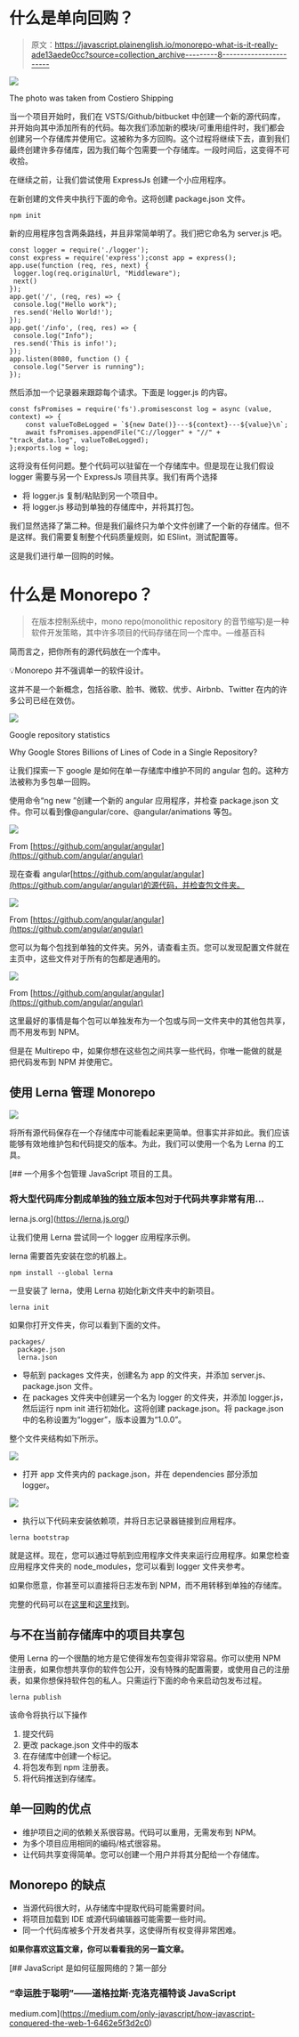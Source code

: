 # 什么是单向回购？

> 原文：<https://javascript.plainenglish.io/monorepo-what-is-it-really-ade13aede0cc?source=collection_archive---------8----------------------->

![](img/f714193399b6ba0889eb72a619abfeff.png)

The photo was taken from Costiero Shipping

当一个项目开始时，我们在 VSTS/Github/bitbucket 中创建一个新的源代码库，并开始向其中添加所有的代码。每次我们添加新的模块/可重用组件时，我们都会创建另一个存储库并使用它。这被称为多方回购。这个过程将继续下去，直到我们最终创建许多存储库，因为我们每个包需要一个存储库。一段时间后，这变得不可收拾。

在继续之前，让我们尝试使用 ExpressJs 创建一个小应用程序。

在新创建的文件夹中执行下面的命令。这将创建 package.json 文件。

```
npm init
```

新的应用程序包含两条路线，并且非常简单明了。我们把它命名为 server.js 吧。

```
const logger = require('./logger');
const express = require('express');const app = express();
app.use(function (req, res, next) {
 logger.log(req.originalUrl, "Middleware");
 next()
});
app.get('/', (req, res) => {
 console.log("Hello work");
 res.send('Hello World!');
});
app.get('/info', (req, res) => {
 console.log("Info");
 res.send('This is info!');
});
app.listen(8080, function () {
 console.log("Server is running");
});
```

然后添加一个记录器来跟踪每个请求。下面是 logger.js 的内容。

```
const fsPromises = require('fs').promisesconst log = async (value, context) => {
    const valueToBeLogged = `${new Date()}---${context}---${value}\n`;
    await fsPromises.appendFile("C://logger" + "//" + "track_data.log", valueToBeLogged);
};exports.log = log;
```

这将没有任何问题。整个代码可以驻留在一个存储库中。但是现在让我们假设 logger 需要与另一个 ExpressJs 项目共享。我们有两个选择

*   将 logger.js 复制/粘贴到另一个项目中。
*   将 logger.js 移动到单独的存储库中，并将其打包。

我们显然选择了第二种。但是我们最终只为单个文件创建了一个新的存储库。但不是这样。我们需要复制整个代码质量规则，如 ESlint，测试配置等。

这是我们进行单一回购的时候。

# 什么是 Monorepo？

> 在版本控制系统中，mono repo(monolithic repository 的音节缩写)是一种软件开发策略，其中许多项目的代码存储在同一个库中。—维基百科

简而言之，把你所有的源代码放在一个库中。

💡Monorepo 并不强调单一的软件设计。

这并不是一个新概念，包括谷歌、脸书、微软、优步、Airbnb、Twitter 在内的许多公司已经在效仿。

![](img/8f267040e1cdd416e82f8ec86d6e646c.png)

Google repository statistics

Why Google Stores Billions of Lines of Code in a Single Repository?

让我们探索一下 google 是如何在单一存储库中维护不同的 angular 包的。这种方法被称为多包单一回购。

使用命令“ng new <app>”创建一个新的 angular 应用程序，并检查 package.json 文件。你可以看到像@angular/core、@angular/animations 等包。</app>

![](img/c3e7b699508984d4da222e954d46de75.png)

From [https://github.com/angular/angular](https://github.com/angular/angular)

现在查看 angular[https://github.com/angular/angular](https://github.com/angular/angular)的源代码，并检查包文件夹。

![](img/161d5aecaba02342648c1d5db324846b.png)

From [https://github.com/angular/angular](https://github.com/angular/angular)

您可以为每个包找到单独的文件夹。另外，请查看主页。您可以发现配置文件就在主页中，这些文件对于所有的包都是通用的。

![](img/007108e3f531691bb0d1a1190df93942.png)

From [https://github.com/angular/angular](https://github.com/angular/angular)

这里最好的事情是每个包可以单独发布为一个包或与同一文件夹中的其他包共享，而不用发布到 NPM。

但是在 Multirepo 中，如果你想在这些包之间共享一些代码，你唯一能做的就是把代码发布到 NPM 并使用它。

## 使用 Lerna 管理 Monorepo

![](img/09329a4766d83b0aa9eee037a9e73257.png)

将所有源代码保存在一个存储库中可能看起来更简单。但事实并非如此。我们应该能够有效地维护包和代码提交的版本。为此，我们可以使用一个名为 Lerna 的工具。

 [## 一个用多个包管理 JavaScript 项目的工具。

### 将大型代码库分割成单独的独立版本包对于代码共享非常有用…

lerna.js.org](https://lerna.js.org/) 

让我们使用 Lerna 尝试同一个 logger 应用程序示例。

lerna 需要首先安装在您的机器上。

```
npm install --global lerna
```

一旦安装了 lerna，使用 Lerna 初始化新文件夹中的新项目。

```
lerna init
```

如果你打开文件夹，你可以看到下面的文件。

```
packages/
  package.json
  lerna.json
```

*   导航到 packages 文件夹，创建名为 app 的文件夹，并添加 server.js、package.json 文件。
*   在 packages 文件夹中创建另一个名为 logger 的文件夹，并添加 logger.js，然后运行 npm init 进行初始化。这将创建 package.json。将 package.json 中的名称设置为“logger”，版本设置为“1.0.0”。

整个文件夹结构如下所示。

![](img/135b2cab0a83c6288a992f6d6545999f.png)

*   打开 app 文件夹内的 package.json，并在 dependencies 部分添加 logger。

![](img/36460e0e6829d1467372ec0e29c4004a.png)

*   执行以下代码来安装依赖项，并将日志记录器链接到应用程序。

```
lerna bootstrap
```

就是这样。现在，您可以通过导航到应用程序文件夹来运行应用程序。如果您检查应用程序文件夹的 node_modules，您可以看到 logger 文件夹参考。

如果你愿意，你甚至可以直接将日志发布到 NPM，而不用转移到单独的存储库。

完整的代码可以在[这里](https://github.com/thangaraja/monorepo)和[这里](https://github.com/thangaraja/multirepo)找到。

## 与不在当前存储库中的项目共享包

使用 Lerna 的一个很酷的地方是它使得发布包变得非常容易。你可以使用 NPM 注册表，如果你想共享你的软件包公开，没有特殊的配置需要，或使用自己的注册表，如果你想保持软件包的私人。只需运行下面的命令来启动包发布过程。

```
lerna publish
```

该命令将执行以下操作

1.  提交代码
2.  更改 package.json 文件中的版本
3.  在存储库中创建一个标记。
4.  将包发布到 npm 注册表。
5.  将代码推送到存储库。

## 单一回购的优点

*   维护项目之间的依赖关系很容易。代码可以重用，无需发布到 NPM。
*   为多个项目应用相同的编码/格式很容易。
*   让代码共享变得简单。您可以创建一个用户并将其分配给一个存储库。

## Monorepo 的缺点

*   当源代码很大时，从存储库中提取代码可能需要时间。
*   将项目加载到 IDE 或源代码编辑器可能需要一些时间。
*   同一个代码库被多个开发者共享，这使得所有权变得非常困难。

**如果你喜欢这篇文章，你可以看看我的另一篇文章。**

[](https://medium.com/only-javascript/how-javascript-conquered-the-web-1-6462e5f3d2c0) [## JavaScript 是如何征服网络的？第一部分

### “幸运胜于聪明”——道格拉斯·克洛克福特谈 JavaScript

medium.com](https://medium.com/only-javascript/how-javascript-conquered-the-web-1-6462e5f3d2c0)
